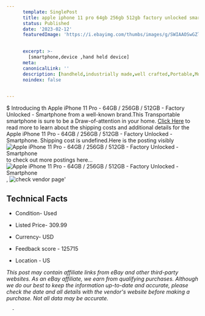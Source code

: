 ```yaml
---
      template: SinglePost
      title: apple iphone 11 pro 64gb 256gb 512gb factory unlocked smartphone
      status: Published
      date: '2023-02-12'
      featuredImage: 'https://i.ebayimg.com/thumbs/images/g/SWIAAOSwGZlhWw6L/s-l225.jpg'
       

      excerpt: >-
        [smartphone,device ,hand held device]
      meta:
      canonicalLink: ''
      description: [handheld,industrially made,well crafted,Portable,Mobile,Compact,Convenient,Lightweight,Maneuverable,Man-portable,Miniature,Carriable,Hand-held,Light,Holdable,Transportable,Mobile device,Pocket-sized,On-the-go,Wireless,Cordless,Compact size,Convenient size, smartphone,device ,hand held device]
      noindex: false
      

---
```

$
      Introducing th Apple iPhone 11 Pro - 64GB / 256GB / 512GB - Factory Unlocked - Smartphone from a well-known brand.This Transportable smartphone is sure to be a Draw-of-attention in your home. [Click Here](https://www.ebay.com/itm/144232244682?hash=item2194e965ca%3Ag%3ASWIAAOSwGZlhWw6L&mkevt=1&mkcid=1&mkrid=711-53200-19255-0&campid=%253CePNCampaignId%253E&customid=%253CreferenceId%253E&toolid=10049) to read more to learn about the shipping costs and additional details for the Apple iPhone 11 Pro - 64GB / 256GB / 512GB - Factory Unlocked - Smartphone. Shipping cost is undefined.Here is the posting visibly ![Apple iPhone 11 Pro - 64GB / 256GB / 512GB - Factory Unlocked - Smartphone](https://i.ebayimg.com/thumbs/images/g/SWIAAOSwGZlhWw6L/s-l225.jpg) to check out more postings here... ![Apple iPhone 11 Pro - 64GB / 256GB / 512GB - Factory Unlocked - Smartphone](https://i.ebayimg.com/images/g/SWIAAOSwGZlhWw6L/s-l1200.jpg), ![check vendor page](https://origin-galleryplus.ebayimg.com/ws/web/144232244682_2_0_1/225x225.jpg,https://origin-galleryplus.ebayimg.com/ws/web/144232244682_3_0_1/225x225.jpg,https://origin-galleryplus.ebayimg.com/ws/web/144232244682_4_0_1/225x225.jpg,https://origin-galleryplus.ebayimg.com/ws/web/144232244682_5_0_1/225x225.jpg)'

      

 ## Technical Facts 



     
      

 - Condition- Used 


      

 - Listed Price- 309.99 


      

 - Currency- USD 


      

 - Feedback score - 125715 


      

 - Location - US 


      
      

 *_This post may contain affiliate links from eBay and other third-party websites. As an eBay affiliate, we earn from qualifying purchases. Although we do our best to keep the information up-to-date and accurate, please check the date and all details with the vendor's website before making a purchase. Not all data may be accurate._*




      -
